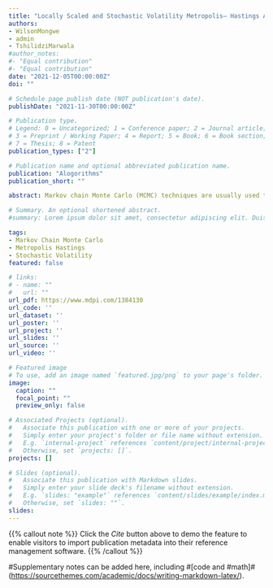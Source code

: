```yaml
---
title: "Locally Scaled and Stochastic Volatility Metropolis– Hastings Algorithm"
authors: 
- WilsonMongwe
- admin
- TshilidziMarwala
#author_notes:
#- "Equal contribution"
#- "Equal contribution"
date: "2021-12-05T00:00:00Z"
doi: ""

# Schedule page publish date (NOT publication's date).
publishDate: "2021-11-30T00:00:00Z"

# Publication type.
# Legend: 0 = Uncategorized; 1 = Conference paper; 2 = Journal article;
# 3 = Preprint / Working Paper; 4 = Report; 5 = Book; 6 = Book section;
# 7 = Thesis; 8 = Patent
publication_types: ["2"]

# Publication name and optional abbreviated publication name.
publication: "Alogorithms"
publication_short: ""

abstract: Markov chain Monte Carlo (MCMC) techniques are usually used to infer model parameters when closed-form inference is not feasible, with one of the simplest MCMC methods being the random walk Metropolis–Hastings (MH) algorithm. The MH algorithm suffers from random walk behaviour, which results in inefficient exploration of the target posterior distribution. This method has been improved upon, with algorithms such as Metropolis Adjusted Langevin Monte Carlo (MALA) and Hamiltonian Monte Carlo being examples of popular modifications to MH. In this work, we revisit the MH algorithm to reduce the autocorrelations in the generated samples without adding significant computational time. We present the: (1) Stochastic Volatility Metropolis–Hastings (SVMH) algorithm, which is based on using a random scaling matrix in the MH algorithm, and (2) Locally Scaled Metropolis–Hastings (LSMH) algorithm, in which the scaled matrix depends on the local geometry of the target distribution. For both these algorithms, the proposal distribution is still Gaussian centred at the current state. The empirical results show that these minor additions to the MH algorithm significantly improve the effective sample rates and predictive performance over the vanilla MH method. The SVMH algorithm produces similar effective sample sizes to the LSMH method, with SVMH outperforming LSMH on an execution time normalised effective sample size basis. The performance of the proposed methods is also compared to the MALA and the current state-of-art method being the No-U-Turn sampler (NUTS). The analysis is performed using a simulation study based on Neal’s funnel and multivariate Gaussian distributions and using real world data modeled using jump diffusion processes and Bayesian logistic regression. Although both MALA and NUTS outperform the proposed algorithms on an effective sample size basis, the SVMH algorithm has similar or better predictive performance when compared to MALA and NUTS across the various targets. In addition, the SVMH algorithm outperforms the other MCMC algorithms on a normalised effective sample size basis on the jump diffusion processes datasets. These results indicate the overall usefulness of the proposed algorithms.

# Summary. An optional shortened abstract.
#summary: Lorem ipsum dolor sit amet, consectetur adipiscing elit. Duis posuere tellus ac convallis placerat. Proin #tincidunt magna sed ex sollicitudin condimentum.

tags:
- Markov Chain Monte Carlo
- Metropolis Hastings
- Stochastic Volatility
featured: false

# links:
# - name: ""
#   url: ""
url_pdf: https://www.mdpi.com/1384130
url_code: ''
url_dataset: ''
url_poster: ''
url_project: ''
url_slides: ''
url_source: ''
url_video: ''

# Featured image
# To use, add an image named `featured.jpg/png` to your page's folder. 
image:
  caption: ""
  focal_point: ""
  preview_only: false

# Associated Projects (optional).
#   Associate this publication with one or more of your projects.
#   Simply enter your project's folder or file name without extension.
#   E.g. `internal-project` references `content/project/internal-project/index.md`.
#   Otherwise, set `projects: []`.
projects: []

# Slides (optional).
#   Associate this publication with Markdown slides.
#   Simply enter your slide deck's filename without extension.
#   E.g. `slides: "example"` references `content/slides/example/index.md`.
#   Otherwise, set `slides: ""`.
slides:
---
```


{{% callout note %}}
Click the *Cite* button above to demo the feature to enable visitors to import publication metadata into their reference management software.
{{% /callout %}}

#Supplementary notes can be added here, including #[code and #math]#(https://sourcethemes.com/academic/docs/writing-markdown-latex/).

